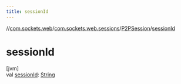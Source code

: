 ```yaml
---
title: sessionId
---
```

//[com.sockets.web](../../../index.html)/[com.sockets.web.sessions](../index.html)/[P2PSession](index.html)/[sessionId](session-id.html)



# sessionId



[jvm]\
val [sessionId](session-id.html): [String](https://kotlinlang.org/api/latest/jvm/stdlib/kotlin/-string/index.html)




